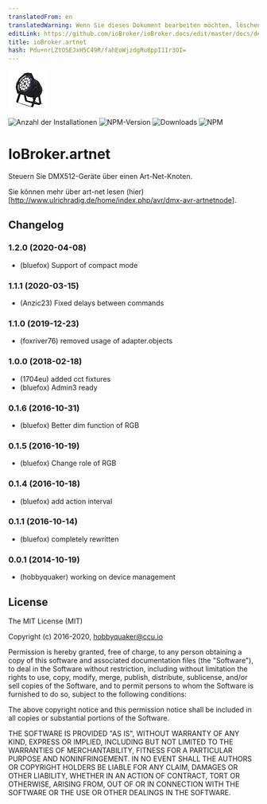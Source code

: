 ```yaml
---
translatedFrom: en
translatedWarning: Wenn Sie dieses Dokument bearbeiten möchten, löschen Sie bitte das Feld "translationsFrom". Andernfalls wird dieses Dokument automatisch erneut übersetzt
editLink: https://github.com/ioBroker/ioBroker.docs/edit/master/docs/de/adapterref/iobroker.artnet/README.md
title: ioBroker.artnet
hash: Pdu+nrLZtO5EJxH5C49R/fahEoWjzdgRu8ppI1Ir3OI=
---
```

![Logo](../../../en/adapterref/iobroker.artnet/admin/artnet.png)

![Anzahl der Installationen](http://iobroker.live/badges/artnet-stable.svg)
![NPM-Version](http://img.shields.io/npm/v/iobroker.artnet.svg)
![Downloads](https://img.shields.io/npm/dm/iobroker.artnet.svg)
![NPM](https://nodei.co/npm/iobroker.artnet.png?downloads=true)

# IoBroker.artnet
Steuern Sie DMX512-Geräte über einen Art-Net-Knoten.

Sie können mehr über art-net lesen (hier) [http://www.ulrichradig.de/home/index.php/avr/dmx-avr-artnetnode].

## Changelog
### 1.2.0 (2020-04-08)
* (bluefox) Support of compact mode

### 1.1.1 (2020-03-15)
* (Anzic23) Fixed delays between commands

### 1.1.0 (2019-12-23)
* (foxriver76) removed usage of adapter.objects

### 1.0.0 (2018-02-18)
* (1704eu) added cct fixtures
* (bluefox) Admin3 ready

### 0.1.6 (2016-10-31)
* (bluefox) Better dim function of RGB

### 0.1.5 (2016-10-19)
* (bluefox) Change role of RGB

### 0.1.4 (2016-10-18)
* (bluefox) add action interval

### 0.1.1 (2016-10-14)
* (bluefox) completely rewritten

### 0.0.1 (2014-10-19)
* (hobbyquaker) working on device management

## License
The MIT License (MIT)

Copyright (c) 2016-2020, hobbyquaker@ccu.io

Permission is hereby granted, free of charge, to any person obtaining a copy
of this software and associated documentation files (the "Software"), to deal
in the Software without restriction, including without limitation the rights
to use, copy, modify, merge, publish, distribute, sublicense, and/or sell
copies of the Software, and to permit persons to whom the Software is
furnished to do so, subject to the following conditions:

The above copyright notice and this permission notice shall be included in all
copies or substantial portions of the Software.

THE SOFTWARE IS PROVIDED "AS IS", WITHOUT WARRANTY OF ANY KIND, EXPRESS OR
IMPLIED, INCLUDING BUT NOT LIMITED TO THE WARRANTIES OF MERCHANTABILITY,
FITNESS FOR A PARTICULAR PURPOSE AND NONINFRINGEMENT. IN NO EVENT SHALL THE
AUTHORS OR COPYRIGHT HOLDERS BE LIABLE FOR ANY CLAIM, DAMAGES OR OTHER
LIABILITY, WHETHER IN AN ACTION OF CONTRACT, TORT OR OTHERWISE, ARISING FROM,
OUT OF OR IN CONNECTION WITH THE SOFTWARE OR THE USE OR OTHER DEALINGS IN THE
SOFTWARE.